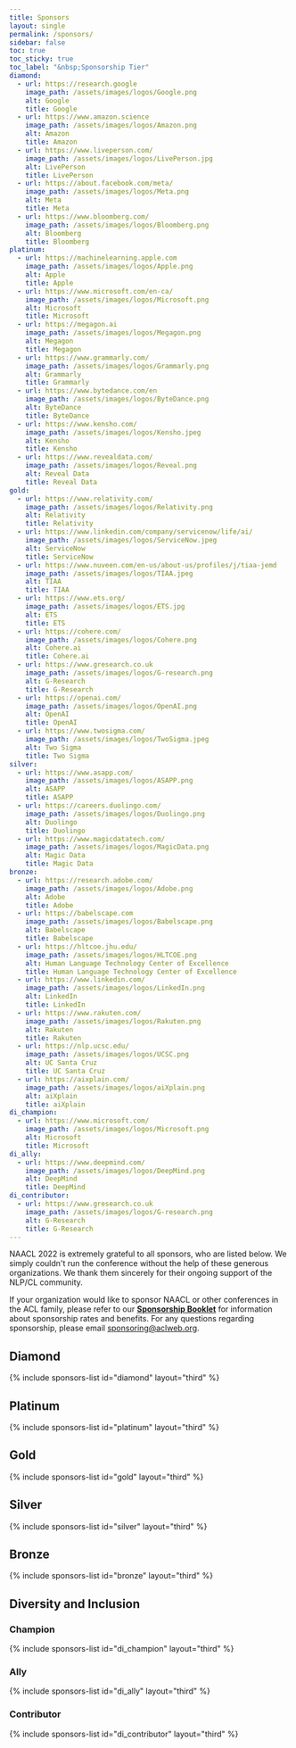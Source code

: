```yaml
---
title: Sponsors
layout: single
permalink: /sponsors/
sidebar: false
toc: true
toc_sticky: true
toc_label: "&nbsp;Sponsorship Tier"
diamond:
  - url: https://research.google
    image_path: /assets/images/logos/Google.png
    alt: Google
    title: Google
  - url: https://www.amazon.science
    image_path: /assets/images/logos/Amazon.png
    alt: Amazon
    title: Amazon
  - url: https://www.liveperson.com/
    image_path: /assets/images/logos/LivePerson.jpg
    alt: LivePerson
    title: LivePerson
  - url: https://about.facebook.com/meta/
    image_path: /assets/images/logos/Meta.png
    alt: Meta
    title: Meta
  - url: https://www.bloomberg.com/
    image_path: /assets/images/logos/Bloomberg.png
    alt: Bloomberg
    title: Bloomberg
platinum:
  - url: https://machinelearning.apple.com
    image_path: /assets/images/logos/Apple.png
    alt: Apple
    title: Apple
  - url: https://www.microsoft.com/en-ca/
    image_path: /assets/images/logos/Microsoft.png
    alt: Microsoft
    title: Microsoft
  - url: https://megagon.ai
    image_path: /assets/images/logos/Megagon.png
    alt: Megagon
    title: Megagon
  - url: https://www.grammarly.com/
    image_path: /assets/images/logos/Grammarly.png
    alt: Grammarly
    title: Grammarly
  - url: https://www.bytedance.com/en
    image_path: /assets/images/logos/ByteDance.png
    alt: ByteDance
    title: ByteDance
  - url: https://www.kensho.com/
    image_path: /assets/images/logos/Kensho.jpeg
    alt: Kensho
    title: Kensho
  - url: https://www.revealdata.com/
    image_path: /assets/images/logos/Reveal.png
    alt: Reveal Data
    title: Reveal Data
gold:
  - url: https://www.relativity.com/
    image_path: /assets/images/logos/Relativity.png
    alt: Relativity
    title: Relativity
  - url: https://www.linkedin.com/company/servicenow/life/ai/
    image_path: /assets/images/logos/ServiceNow.jpeg
    alt: ServiceNow
    title: ServiceNow
  - url: https://www.nuveen.com/en-us/about-us/profiles/j/tiaa-jemd
    image_path: /assets/images/logos/TIAA.jpeg
    alt: TIAA
    title: TIAA
  - url: https://www.ets.org/
    image_path: /assets/images/logos/ETS.jpg
    alt: ETS
    title: ETS
  - url: https://cohere.com/
    image_path: /assets/images/logos/Cohere.png
    alt: Cohere.ai
    title: Cohere.ai
  - url: https://www.gresearch.co.uk
    image_path: /assets/images/logos/G-research.png
    alt: G-Research
    title: G-Research
  - url: https://openai.com/
    image_path: /assets/images/logos/OpenAI.png
    alt: OpenAI
    title: OpenAI
  - url: https://www.twosigma.com/
    image_path: /assets/images/logos/TwoSigma.jpeg
    alt: Two Sigma
    title: Two Sigma
silver:
  - url: https://www.asapp.com/
    image_path: /assets/images/logos/ASAPP.png
    alt: ASAPP
    title: ASAPP
  - url: https://careers.duolingo.com/
    image_path: /assets/images/logos/Duolingo.png
    alt: Duolingo
    title: Duolingo
  - url: https://www.magicdatatech.com/
    image_path: /assets/images/logos/MagicData.png
    alt: Magic Data
    title: Magic Data
bronze:
  - url: https://research.adobe.com/
    image_path: /assets/images/logos/Adobe.png
    alt: Adobe
    title: Adobe
  - url: https://babelscape.com
    image_path: /assets/images/logos/Babelscape.png
    alt: Babelscape
    title: Babelscape
  - url: https://hltcoe.jhu.edu/
    image_path: /assets/images/logos/HLTCOE.png
    alt: Human Language Technology Center of Excellence
    title: Human Language Technology Center of Excellence
  - url: https://www.linkedin.com/
    image_path: /assets/images/logos/LinkedIn.png
    alt: LinkedIn
    title: LinkedIn
  - url: https://www.rakuten.com/
    image_path: /assets/images/logos/Rakuten.png
    alt: Rakuten
    title: Rakuten
  - url: https://nlp.ucsc.edu/
    image_path: /assets/images/logos/UCSC.png
    alt: UC Santa Cruz
    title: UC Santa Cruz
  - url: https://aixplain.com/
    image_path: /assets/images/logos/aiXplain.png
    alt: aiXplain
    title: aiXplain
di_champion:
  - url: https://www.microsoft.com/
    image_path: /assets/images/logos/Microsoft.png
    alt: Microsoft
    title: Microsoft
di_ally:
  - url: https://www.deepmind.com/
    image_path: /assets/images/logos/DeepMind.png
    alt: DeepMind
    title: DeepMind
di_contributor:
  - url: https://www.gresearch.co.uk
    image_path: /assets/images/logos/G-research.png
    alt: G-Research
    title: G-Research
---
```


NAACL 2022 is extremely grateful to all sponsors, who are listed below. We simply couldn't run the conference without the help of these generous organizations. We thank them sincerely for their ongoing support of the NLP/CL community.

If your organization would like to sponsor NAACL or other conferences in the ACL family, 
please refer to our [**Sponsorship Booklet**](/downloads/Sponsorship-2022-booklet.pdf) 
for information about sponsorship rates and benefits. 
For any questions regarding sponsorship, please email [sponsoring@aclweb.org](mailto:sponsoring@aclweb.org ). 

<style>
.sponsors-list { justify-content: flex-start; }
.sponsors-list > a {
  display: flex;
  flex-direction: row;
  justify-content: center;
  background-color: #fff;
  border: 1px solid #d3d3d3;
  border-radius: 5px;
  align-items: center;
  margin: 0.2em;
  padding: 0.5em;
  text-align: center;
}
.sponsors-list a { text-decoration: none; }
.sponsors-list > a > .dummy-padding { margin-top: 100%; }
.sponsors-list > a > img { margin: 0; }
.sponsors-list > a:hover { box-shadow: 0 0 10px #00000044; }
.sponsors-list > a:hover > img { box-shadow: none !important; }
</style>

## Diamond

{% include sponsors-list id="diamond" layout="third" %}

## Platinum

{% include sponsors-list id="platinum" layout="third" %}

## Gold

{% include sponsors-list id="gold" layout="third" %}

## Silver

{% include sponsors-list id="silver" layout="third" %}

## Bronze

{% include sponsors-list id="bronze" layout="third" %}

## Diversity and Inclusion

### Champion

{% include sponsors-list id="di_champion" layout="third" %}

### Ally

{% include sponsors-list id="di_ally" layout="third" %}

### Contributor

{% include sponsors-list id="di_contributor" layout="third" %}

